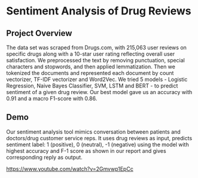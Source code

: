 # Sentiment Analysis of Drug Reviews

## Project Overview

The data set was scraped from Drugs.com, with 215,063 user reviews on specific drugs along with a 10-star user rating reflecting overall user satisfaction. We preprocessed the text by removing punctuation, special characters and stopwords, and then applied lemmatization. Then we tokenized the documents and represented each document by count vectorizer, TF-IDF vectorizer and Word2Vec. We tried 5 models - Logistic Regression, Naive Bayes Classifier, SVM, LSTM and BERT - to predict sentiment of a given drug review. Our best model gave us an accuracy with 0.91 and a macro F1-score with 0.86.

## Demo
Our sentiment analysis tool mimics conversation between patients and doctors/drug customer service reps. It uses drug reviews as input, predicts sentiment label: 1 (positive), 0 (neutral), -1 (negative) using the model with highest accuracy and F-1 score as shown in our report and gives corresponding reply as output.

https://www.youtube.com/watch?v=2Gmvwp1EpCc
